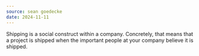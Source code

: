 ```yaml
---
source: sean goedecke
date: 2024-11-11
---
```


Shipping is a social construct within a company. Concretely, that means that a project is shipped when the important people at your company believe it is shipped.
